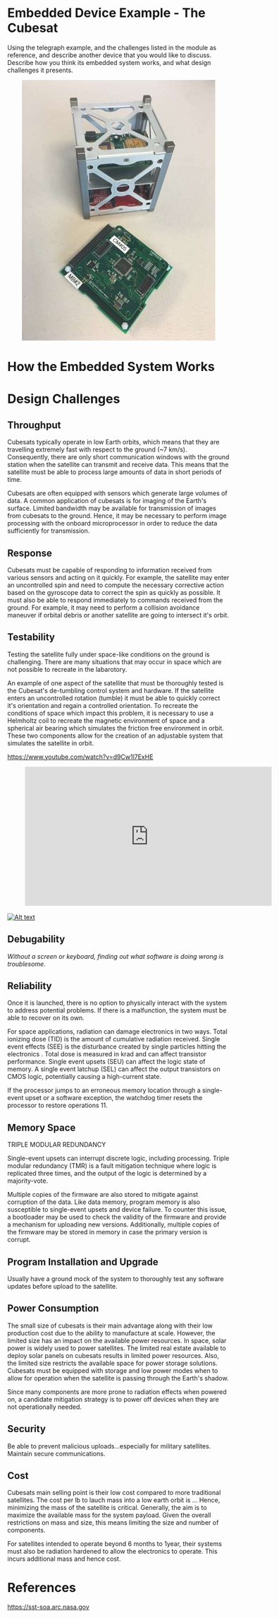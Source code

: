 # __Embedded Device Example - The Cubesat__
Using the telegraph example, and the challenges listed in the module as reference, and describe another device that you would like to discuss. Describe how you think its embedded system works, and what design challenges it presents.

<p align="center">
  <img src="cubesat_board.jpg">
</p>

# __How the Embedded System Works__

# __Design Challenges__

## __Throughput__

Cubesats typically operate in low Earth orbits, which means that they are travelling extremely fast with respect to the ground (~7 km/s). Consequently, there are only short communication windows with the ground station when the satellite can transmit and receive data. This means that the satellite must be able to process large amounts of data in short periods of time. 

Cubesats are often equipped with sensors which generate large volumes of data. A common application of cubesats is for imaging of the Earth's surface. Limited bandwidth may be available for transmission of images from cubesats to the ground. Hence, it may be necessary to perform image processing with the onboard microprocessor in order to reduce the data sufficiently for transmission. 

## __Response__ 

Cubesats must be capable of responding to information received from various sensors and acting on it quickly. For example, the satellite  may enter an uncontrolled spin and need to compute the necessary corrective action based on the gyroscope data to correct the spin as quickly as possible. It must also be able to respond immediately to commands received from the ground. For example, it may need to perform a collision avoidance maneuver if orbital debris or another satellite are going to intersect it's orbit. 

## __Testability__

Testing the satellite fully under space-like conditions on the ground is challenging. There are many situations that may occur in space which are not possible to recreate in the labarotory. 

An example of one aspect of the satellite that must be thoroughly tested is the Cubesat's de-tumbling control system and hardware. If the satellite enters an uncontrolled rotation (tumble) it must be able to quickly correct it's orientation and regain a controlled orientation. To recreate the conditions of space which impact this problem, it is necessary to use a Helmholtz coil to recreate the magnetic environment of space and a spherical air bearing which simulates the friction free environment in orbit. These two components allow for the creation of an adjustable system that simulates the satellite in orbit. 

https://www.youtube.com/watch?v=d9Cw1l7ExHE

<figure class="video_container">
<iframe width="560" height="315" src="https://www.youtube.com/embed/d9Cw1l7ExHE" frameborder="0" allow="accelerometer; autoplay; encrypted-media; gyroscope; picture-in-picture" allowfullscreen></iframe>
</figure>

[![Alt text](https://img.youtube.com/vi/d9Cw1l7ExHE/0.jpg)](https://www.youtube.com/watch?v=d9Cw1l7ExHE)


## __Debugability__
_Without a screen or keyboard, finding out what software is doing wrong is troublesome._


## __Reliability__
Once it is launched, there is no option to physically interact with the system to address potential problems. If there is a malfunction, the system must be able to recover on its own. 

For space applications, radiation can damage electronics in two ways. Total ionizing dose (TID) is the amount of cumulative radiation received. Single event effects (SEE) is the disturbance created by single particles hitting the electronics . Total dose is measured in krad and can affect transistor performance. Single event upsets (SEU) can affect the logic state of memory. A single event latchup (SEL) can affect the output transistors on CMOS logic, potentially causing a high-current state.

 If the processor jumps to an erroneous memory location through a single-event upset or a software exception, the watchdog timer resets the processor to restore operations 11.

## __Memory Space__

TRIPLE MODULAR REDUNDANCY

Single-event upsets can interrupt discrete logic, including processing. Triple modular redundancy (TMR) is a fault mitigation technique where logic is replicated three times, and the output of the logic is determined by a majority-vote. 

Multiple copies of the firmware are also stored to mitigate against corruption of the data. Like data memory, program memory is also susceptible to single-event upsets and device failure. To counter this issue, a bootloader may be used to check the validity of the firmware and provide a mechanism for uploading new versions. Additionally, multiple copies of the firmware may be stored in memory in case the primary version is corrupt.

## __Program Installation and Upgrade__
Usually have a ground mock of the system to thoroughly test any software updates before upload to the satellite.


## __Power Consumption__
The small size of cubesats is their main advantage along with their low production cost due to the ability to manufacture at scale. However, the limited size has an impact on the available power resources. In space, solar power is widely used to power satellites. The limited real estate available to deploy solar panels on cubesats results in limited power resources. Also, the limited size restricts the available space for power storage solutions. Cubesats must be equipped with storage and low power modes when to allow for operation when the satellite is passing through the Earth's shadow. 

Since many components are more prone to radiation effects when powered on, a candidate mitigation strategy is to power off devices when they are not operationally needed.

## __Security__
Be able to prevent malicious uploads...especially for military satellites. Maintain secure communications. 


## __Cost__
Cubesats main selling point is their low cost compared to more traditional satellites. The cost per lb to lauch mass into a low earth orbit is ... Hence, minimizing the mass of the satellite is critical. Generally, the aim is to maximize the available mass for the system payload. Given the overall restrictions on mass and size, this means limiting the size and number of components. 

For satellites intended to operate beyond 6 months to 1year, their systems must also be radiation hardened to allow the electronics to operate. This incurs additional mass and hence cost. 

# __References__

https://sst-soa.arc.nasa.gov


